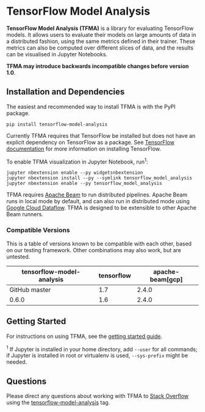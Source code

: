 # TensorFlow Model Analysis

**TensorFlow Model Analysis (TFMA)** is a library for evaluating TensorFlow
models. It allows users to evaluate their models on large amounts of data in a
distributed fashion, using the same metrics defined in their trainer. These
metrics can also be computed over different slices of data, and the results can
be visualised in Jupyter Notebooks.

**TFMA may introduce backwards incompatible changes before version 1.0**.

## Installation and Dependencies

The easiest and recommended way to install TFMA is with the PyPI package.

`pip install tensorflow-model-analysis`

Currently TFMA requires that TensorFlow be installed but does not have an
explicit dependency on TensorFlow as a package. See [TensorFlow
documentation](https://www.tensorflow.org/install/) for more information on
installing TensorFlow.

To enable TFMA visualization in Jupyter Notebook, run<sup>1</sup>:

```
jupyter nbextension enable --py widgetsnbextension
jupyter nbextension install --py --symlink tensorflow_model_analysis
jupyter nbextension enable --py tensorflow_model_analysis
```

TFMA requires [Apache Beam](https://beam.apache.org/) to run distributed
pipelines. Apache Beam runs in local mode by default, and can also run in
distributed mode using
[Google Cloud Dataflow](https://cloud.google.com/dataflow/). TFMA is designed to
be extensible to other Apache Beam runners.

### Compatible Versions

This is a table of versions known to be compatible with each other, based on
our testing framework. Other combinations may also work, but are untested.

|tensorflow-model-analysis  |tensorflow    |apache-beam[gcp]|
|---------------------------|--------------|----------------|
|GitHub master              |1.7           |2.4.0           |
|0.6.0                      |1.6           |2.4.0           |

## Getting Started

For instructions on using TFMA, see the [getting started
guide](g3doc/getting_started.md).

<sup>1</sup> If Jupyter is installed in your home directory, add `--user` for
    all commands; if Jupyter is installed in root or virtualenv is used,
    `--sys-prefix` might be needed.

## Questions

Please direct any questions about working with TFMA to [Stack Overflow](https://stackoverflow.com) using
the [tensorflow-model-analysis](https://stackoverflow.com/questions/tagged/tensorflow-model-analysis) tag.
